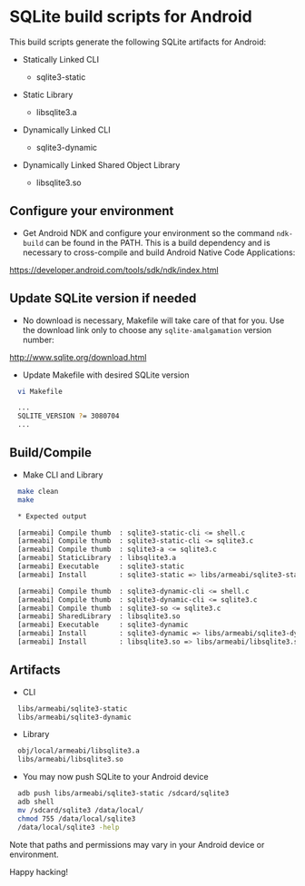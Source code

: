 # SQLite build scripts for Android

This build scripts generate the following SQLite artifacts for Android:

* Statically Linked CLI
  * sqlite3-static

* Static Library
  * libsqlite3.a

* Dynamically Linked CLI
  * sqlite3-dynamic

* Dynamically Linked Shared Object Library
  * libsqlite3.so

## Configure your environment

* Get Android NDK and configure your environment so the command `ndk-build`
  can be found in the PATH. This is a build dependency and is necessary to
  cross-compile and build Android Native Code Applications:

https://developer.android.com/tools/sdk/ndk/index.html

## Update SQLite version if needed

* No download is necessary, Makefile will take care of that for you. Use the
  download link only to choose any `sqlite-amalgamation` version number:

http://www.sqlite.org/download.html

* Update Makefile with desired SQLite version

```bash
  vi Makefile

  ...
  SQLITE_VERSION ?= 3080704
  ...
```

## Build/Compile

* Make CLI and Library

```bash
  make clean
  make

  * Expected output

  [armeabi] Compile thumb  : sqlite3-static-cli <= shell.c
  [armeabi] Compile thumb  : sqlite3-static-cli <= sqlite3.c
  [armeabi] Compile thumb  : sqlite3-a <= sqlite3.c
  [armeabi] StaticLibrary  : libsqlite3.a
  [armeabi] Executable     : sqlite3-static
  [armeabi] Install        : sqlite3-static => libs/armeabi/sqlite3-static

  [armeabi] Compile thumb  : sqlite3-dynamic-cli <= shell.c
  [armeabi] Compile thumb  : sqlite3-dynamic-cli <= sqlite3.c
  [armeabi] Compile thumb  : sqlite3-so <= sqlite3.c
  [armeabi] SharedLibrary  : libsqlite3.so
  [armeabi] Executable     : sqlite3-dynamic
  [armeabi] Install        : sqlite3-dynamic => libs/armeabi/sqlite3-dynamic
  [armeabi] Install        : libsqlite3.so => libs/armeabi/libsqlite3.so
```

## Artifacts

* CLI

```bash
  libs/armeabi/sqlite3-static
  libs/armeabi/sqlite3-dynamic
```

* Library

```bash
  obj/local/armeabi/libsqlite3.a
  libs/armeabi/libsqlite3.so
```

* You may now push SQLite to your Android device

```bash
  adb push libs/armeabi/sqlite3-static /sdcard/sqlite3
  adb shell
  mv /sdcard/sqlite3 /data/local/
  chmod 755 /data/local/sqlite3
  /data/local/sqlite3 -help
```

Note that paths and permissions may vary in your Android device or environment.

Happy hacking!
